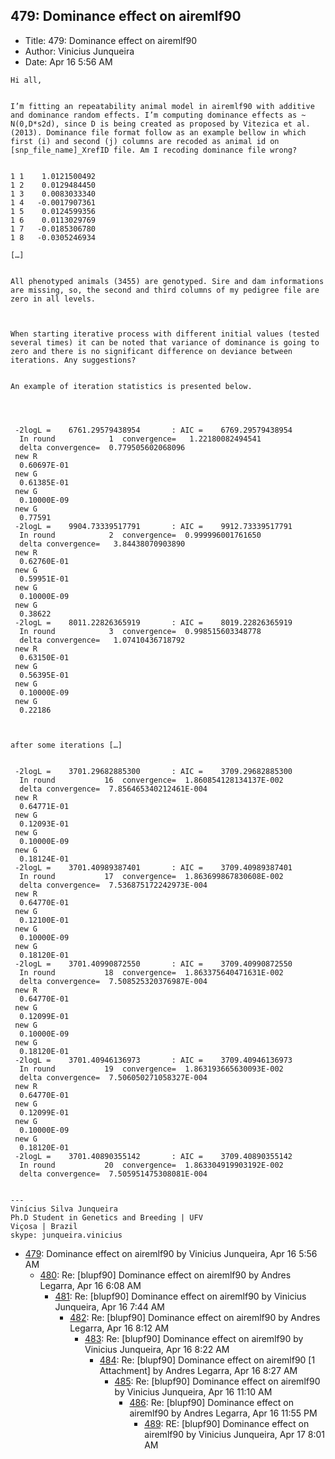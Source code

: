 ## 479: Dominance effect on airemlf90

- Title: 479: Dominance effect on airemlf90
- Author: Vinicius Junqueira
- Date: Apr 16 5:56 AM

```
Hi all,


I’m fitting an repeatability animal model in airemlf90 with additive and dominance random effects. I’m computing dominance effects as ~ N(0,D*s2d), since D is being created as proposed by Vitezica et al. (2013). Dominance file format follow as an example bellow in which first (i) and second (j) columns are recoded as animal id on [snp_file_name]_XrefID file. Am I recoding dominance file wrong?


1 1    1.0121500492
1 2    0.0129484450
1 3    0.0083033340
1 4   -0.0017907361
1 5    0.0124599356
1 6    0.0113029769
1 7   -0.0185306780
1 8   -0.0305246934

[…]


All phenotyped animals (3455) are genotyped. Sire and dam informations are missing, so, the second and third columns of my pedigree file are zero in all levels.



When starting iterative process with different initial values (tested several times) it can be noted that variance of dominance is going to zero and there is no significant difference on deviance between iterations. Any suggestions?


An example of iteration statistics is presented below.




 -2logL =    6761.29579438954       : AIC =    6769.29579438954     
  In round            1  convergence=   1.22180082494541     
  delta convergence=  0.779505602068096     
 new R
  0.60697E-01
 new G
  0.61385E-01
 new G
  0.10000E-09
 new G
  0.77591    
 -2logL =    9904.73339517791       : AIC =    9912.73339517791     
  In round            2  convergence=  0.999996001761650     
  delta convergence=   3.84438070903890     
 new R
  0.62760E-01
 new G
  0.59951E-01
 new G
  0.10000E-09
 new G
  0.38622    
 -2logL =    8011.22826365919       : AIC =    8019.22826365919     
  In round            3  convergence=  0.998515603348778     
  delta convergence=   1.07410436718792     
 new R
  0.63150E-01
 new G
  0.56395E-01
 new G
  0.10000E-09
 new G
  0.22186    



after some iterations […] 


 -2logL =    3701.29682885300       : AIC =    3709.29682885300     
  In round           16  convergence=  1.860854128134137E-002
  delta convergence=  7.856465340212461E-004
 new R
  0.64771E-01
 new G
  0.12093E-01
 new G
  0.10000E-09
 new G
  0.18124E-01
 -2logL =    3701.40989387401       : AIC =    3709.40989387401     
  In round           17  convergence=  1.863699867830608E-002
  delta convergence=  7.536875172242973E-004
 new R
  0.64770E-01
 new G
  0.12100E-01
 new G
  0.10000E-09
 new G
  0.18120E-01
 -2logL =    3701.40990872550       : AIC =    3709.40990872550     
  In round           18  convergence=  1.863375640471631E-002
  delta convergence=  7.508525320376987E-004
 new R
  0.64770E-01
 new G
  0.12099E-01
 new G
  0.10000E-09
 new G
  0.18120E-01
 -2logL =    3701.40946136973       : AIC =    3709.40946136973     
  In round           19  convergence=  1.863193665630093E-002
  delta convergence=  7.506050271058327E-004
 new R
  0.64770E-01
 new G
  0.12099E-01
 new G
  0.10000E-09
 new G
  0.18120E-01
 -2logL =    3701.40890355142       : AIC =    3709.40890355142     
  In round           20  convergence=  1.863304919903192E-002
  delta convergence=  7.505951475308081E-004


---
Vinícius Silva Junqueira
Ph.D Student in Genetics and Breeding | UFV
Viçosa | Brazil
skype: junqueira.vinicius
```

- [479](0479.md): Dominance effect on airemlf90 by Vinicius Junqueira, Apr 16 5:56 AM
    - [480](0480.md): Re: [blupf90] Dominance effect on airemlf90 by Andres Legarra, Apr 16 6:08 AM
        - [481](0481.md): Re: [blupf90] Dominance effect on airemlf90 by Vinicius Junqueira, Apr 16 7:44 AM
            - [482](0482.md): Re: [blupf90] Dominance effect on airemlf90 by Andres Legarra, Apr 16 8:12 AM
                - [483](0483.md): Re: [blupf90] Dominance effect on airemlf90 by Vinicius Junqueira, Apr 16 8:22 AM
                    - [484](0484.md): Re: [blupf90] Dominance effect on airemlf90 [1 Attachment] by Andres Legarra, Apr 16 8:27 AM
                        - [485](0485.md): Re: [blupf90] Dominance effect on airemlf90 by Vinicius Junqueira, Apr 16 11:10 AM
                            - [486](0486.md): Re: [blupf90] Dominance effect on airemlf90 by Andres Legarra, Apr 16 11:55 PM
                                - [489](0489.md): RE: [blupf90] Dominance effect on airemlf90 by Vinicius Junqueira, Apr 17 8:01 AM
